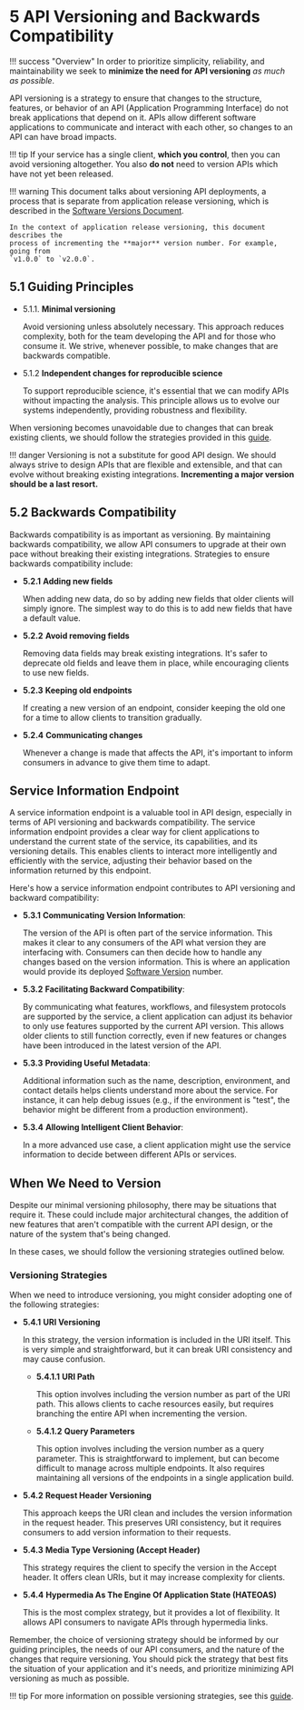 # **5**  API Versioning and Backwards Compatibility

!!! success "Overview" 
    In order to prioritize simplicity, reliability, and maintainability we seek to 
    **minimize the need for API versioning** _as much as possible_.

API versioning is a strategy to ensure that changes to the structure, 
features, or behavior of an API (Application Programming Interface) do not break 
applications that depend on it. APIs allow different software applications to 
communicate and interact with each other, so changes to an API can have broad impacts.

!!! tip
    If your service has a single client, **which you control**, then you can avoid
    versioning altogether. You also **do not** need to version APIs which have not yet
    been released. 

!!! warning 
    This document talks about versioning API deployments, a process that is separate 
    from application release versioning, which is described in the 
    [Software Versions Document](/Operations/Best_Practices/software_versions/).

    In the context of application release versioning, this document describes the 
    process of incrementing the **major** version number. For example, going from
    `v1.0.0` to `v2.0.0`.


## **5.1** Guiding Principles

- 5.1.1. **Minimal versioning** 

    Avoid versioning unless absolutely necessary. This
approach reduces complexity, both for the team developing the API and for those who
consume it. We strive, whenever possible, to make changes that are backwards
compatible.

- 5.1.2 **Independent changes for reproducible science** 

    To support reproducible science, it's essential that we can modify APIs without 
impacting the analysis. This principle allows us to evolve our systems independently, 
providing robustness and flexibility.

When versioning becomes unavoidable due to changes that can break existing clients, we
should follow the strategies provided in
this [guide](https://www.xmatters.com/blog/blog-four-rest-api-versioning-strategies/).

!!! danger
    Versioning is not a substitute for good API design. We should always strive to
    design APIs that are flexible and extensible, and that can evolve without breaking
    existing integrations. **Incrementing a major version should be a last resort.**


## **5.2** Backwards Compatibility

Backwards compatibility is as important as versioning. By maintaining backwards
compatibility, we allow API consumers to upgrade at their own pace without breaking
their existing integrations. Strategies to ensure backwards compatibility include:

- **5.2.1** **Adding new fields**

	When adding new data, do so by adding new fields that older
   clients will simply ignore. The simplest way to do this is to add new fields that 
   have a default value. 

- **5.2.2** **Avoid removing fields**

	Removing data fields may break existing integrations. It's
   safer to deprecate old fields and leave them in place, while encouraging clients to
   use new fields.

- **5.2.3** **Keeping old endpoints**

	If creating a new version of an endpoint, consider keeping
   the old one for a time to allow clients to transition gradually.

- **5.2.4** **Communicating changes**

	Whenever a change is made that affects the API, it's
   important to inform consumers in advance to give them time to adapt.


## Service Information Endpoint

A service information endpoint is a valuable tool in API design, especially in terms of
API versioning and backwards compatibility. The service information endpoint provides a
clear way for client applications to understand the current state of the service, its
capabilities, and its versioning details. This enables clients to interact more
intelligently and efficiently with the service, adjusting their behavior based on the
information returned by this endpoint.

Here's how a service information endpoint contributes to API versioning and backward
compatibility:

- **5.3.1** **Communicating Version Information**:

   The version of the API is often part of the service information. This makes it clear
   to any consumers of the API what version they are interfacing with. Consumers can
   then decide how to handle any changes based on the version information. This is where
   an application would provide its deployed
   [Software Version](/Operations/Best_Practices/software_versions/) number.

- **5.3.2** **Facilitating Backward Compatibility**:

   By communicating what features, workflows, and filesystem protocols are supported by
   the service, a client application can adjust its behavior to only use features
   supported by the current API version. This allows older clients to still function
   correctly, even if new features or changes have been introduced in the latest version
   of the API.

- **5.3.3** **Providing Useful Metadata**:

   Additional information such as the name, description, environment, and contact
   details helps clients understand more about the service. For instance, it can help
   debug issues (e.g., if the environment is "test", the behavior might be different
   from a production environment).

- **5.3.4** **Allowing Intelligent Client Behavior**:

   In a more advanced use case, a client application might use the service information
   to decide between different APIs or services. 

## When We Need to Version

Despite our minimal versioning philosophy, there may be situations that require it.
These could include major architectural changes, the addition of new features that
aren't compatible with the current API design, or the nature of the system that's being
changed. 

In these cases, we should follow the versioning strategies outlined below.

### Versioning Strategies

When we need to introduce versioning, you might consider adopting one of the following
strategies:

- **5.4.1** **URI Versioning**

	In this strategy, the version information is included in the URI
   itself. This is very simple and straightforward, but it can break URI consistency and
   may cause confusion.

    - **5.4.1.1** **URI Path**

	    This option involves including the version number as part of
         the URI path. This allows clients to cache resources easily, but requires 
         branching the entire API when incrementing the version.

    - **5.4.1.2** **Query Parameters**

	    This option involves including the version number as a
         query parameter. This is straightforward to implement, but can become 
         difficult to manage across multiple endpoints. It also requires maintaining
         all versions of the endpoints in a single application build.

- **5.4.2** **Request Header Versioning**

	This approach keeps the URI clean and includes the
   version information in the request header. This preserves URI consistency, but it
   requires consumers to add version information to their requests.

- **5.4.3** **Media Type Versioning (Accept Header)**

	This strategy requires the client to
   specify the version in the Accept header. It offers clean URIs, but it may increase
   complexity for clients.

- **5.4.4** **Hypermedia As The Engine Of Application State (HATEOAS)**

	This is the most complex
   strategy, but it provides a lot of flexibility. It allows API consumers to navigate
   APIs through hypermedia links.

Remember, the choice of versioning strategy should be informed by our guiding
principles, the needs of our API consumers, and the nature of the changes that require
versioning. You should pick the strategy that best fits the situation of your 
application and it's needs, and prioritize minimizing API versioning as much as 
possible.

!!! tip
    For more information on possible versioning strategies, see this
    [guide](https://www.xmatters.com/blog/blog-four-rest-api-versioning-strategies/).